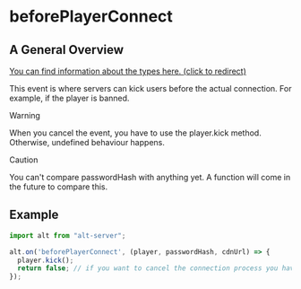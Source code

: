 # beforePlayerConnect

## A General Overview

<a href="https://docs.altv.mp/js/api/alt-server.IServerEvent.html#_altmp_altv_types_alt_server_IServerEvent_beforePlayerConnect" target="_blank"> You can find information about the types here. (click to redirect) </a>

This event is where servers can kick users before the actual connection. For example, if the player is banned.

> [!WARNING]
> When you cancel the event, you have to use the player.kick method. Otherwise, undefined behaviour happens.

> [!CAUTION]
> You can't compare passwordHash with anything yet. A function will come in the future to compare this.

## Example

```js
import alt from "alt-server";

alt.on('beforePlayerConnect', (player, passwordHash, cdnUrl) => {
  player.kick();
  return false; // if you want to cancel the connection process you have to return false.
});
```
